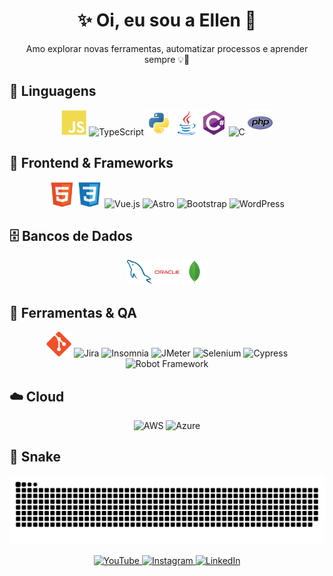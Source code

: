 <h1 align="center">✨ Oi, eu sou a Ellen 🌸</h1>

<p align="center">
  Amo explorar novas ferramentas, automatizar processos e aprender sempre 💡🚀
</p>



## 🚀 Linguagens
<div align="center">
  <img alt="JavaScript" height="40" src="https://raw.githubusercontent.com/devicons/devicon/master/icons/javascript/javascript-plain.svg"/>
  <img alt="TypeScript" height="40" src="https://cdn.simpleicons.org/typescript"/>
  <img alt="Python" height="40" src="https://raw.githubusercontent.com/devicons/devicon/master/icons/python/python-original.svg"/>
  <img alt="Java" height="40" src="https://raw.githubusercontent.com/devicons/devicon/master/icons/java/java-original.svg"/>
  <img alt="Csharp" height="40" src="https://raw.githubusercontent.com/devicons/devicon/master/icons/csharp/csharp-original.svg"/>
  <img alt="C" height="40" src="https://cdn.simpleicons.org/c"/>
  <img alt="PHP" height="40" src="https://raw.githubusercontent.com/devicons/devicon/master/icons/php/php-original.svg"/>
</div>
 


## 🎨 Frontend & Frameworks
<div align="center">
  <img alt="HTML5" height="40" src="https://raw.githubusercontent.com/devicons/devicon/master/icons/html5/html5-original.svg"/>
  <img alt="CSS3" height="40" src="https://raw.githubusercontent.com/devicons/devicon/master/icons/css3/css3-original.svg"/>
  <img alt="Vue.js" height="40" src="https://cdn.simpleicons.org/vuedotjs"/>
  <img alt="Astro" height="40" src="https://cdn.simpleicons.org/astro"/>
  <img alt="Bootstrap" height="40" src="https://cdn.simpleicons.org/bootstrap"/>
  <img alt="WordPress" height="40" src="https://cdn.simpleicons.org/wordpress"/>
</div>



## 🗄️ Bancos de Dados
<div align="center">
  <img alt="MySQL" height="40" src="https://raw.githubusercontent.com/devicons/devicon/master/icons/mysql/mysql-original.svg"/>
  <img alt="Oracle" height="40" src="https://raw.githubusercontent.com/devicons/devicon/master/icons/oracle/oracle-original.svg"/>
  <img alt="MongoDB" height="40" src="https://raw.githubusercontent.com/devicons/devicon/master/icons/mongodb/mongodb-original.svg"/>
</div>



## 🧪 Ferramentas & QA
<div align="center">
  <img alt="Git" height="40" src="https://raw.githubusercontent.com/devicons/devicon/master/icons/git/git-original.svg"/>
  <img alt="Jira" height="40" src="https://cdn.simpleicons.org/jira"/>
  <img alt="Insomnia" height="40" src="https://cdn.simpleicons.org/insomnia"/>
  <img alt="JMeter" height="40" src="https://jmeter.apache.org/images/jmeter_square.svg"/>
  <img alt="Selenium" height="40" src="https://cdn.simpleicons.org/selenium"/>
  <img alt="Cypress" height="40" src="https://cdn.simpleicons.org/cypress"/>
  <img alt="Robot Framework" height="40" src="https://cdn.simpleicons.org/robotframework"/>
</div>



## ☁️ Cloud
<div align="center">
  <img alt="AWS" height="40" src="https://upload.wikimedia.org/wikipedia/commons/9/93/Amazon_Web_Services_Logo.svg"/>
  <img alt="Azure" height="40" src="https://upload.wikimedia.org/wikipedia/commons/f/fa/Microsoft_Azure.svg"/>
</div>



## 🐍 Snake
<p align="center">
  <img src="https://github.com/ELLEN2121/ELLEN2121/blob/output/github-contribution-grid-snake.svg" alt="snake gif"/>
</p>


<p align="center">
  <a href="https://www.youtube.com/channel/UCSawC0irKSG8W05zahr1i9w" target="_blank">
    <img src="https://img.shields.io/badge/-Youtube-%23EA4335?style=for-the-badge&logo=youtube&logoColor=white" alt="YouTube"/>
  </a>
  <a href="https://www.instagram.com/caldasflamejantes/" target="_blank">
    <img src="https://img.shields.io/badge/-Instagram-%23E4405F?style=for-the-badge&logo=instagram&logoColor=white" alt="Instagram"/>
  </a>
  <a href="https://www.linkedin.com/in/ellen-maria-da-silva-caldas-4824b01a7/" target="_blank">
    <img src="https://img.shields.io/badge/-LinkedIn-%230077B5?style=for-the-badge&logo=linkedin&logoColor=white" alt="LinkedIn"/>
  </a>
</p>
